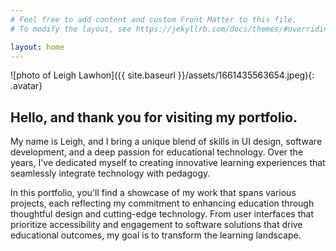 ```yaml
---
# Feel free to add content and custom Front Matter to this file.
# To modify the layout, see https://jekyllrb.com/docs/themes/#overriding-theme-defaults

layout: home
---
```

![photo of Leigh Lawhon]({{ site.baseurl }}/assets/1661435563654.jpeg){: .avatar}

## Hello, and thank you for visiting my portfolio. 
My name is Leigh, and I bring a unique blend of skills in UI design, software development, and a deep passion for educational technology. Over the years, I've dedicated myself to creating innovative learning experiences that seamlessly integrate technology with pedagogy.

In this portfolio, you'll find a showcase of my work that spans various projects, each reflecting my commitment to enhancing education through thoughtful design and cutting-edge technology. From user interfaces that prioritize accessibility and engagement to software solutions that drive educational outcomes, my goal is to transform the learning landscape.

